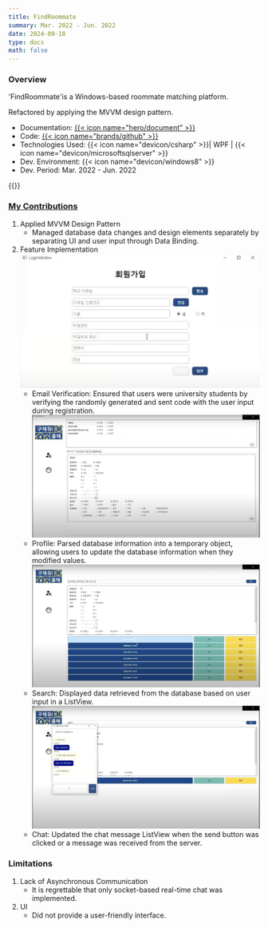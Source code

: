 ```yaml
---
title: FindRoommate
summary: Mar. 2022 - Jun. 2022
date: 2024-09-18
type: docs
math: false
---
```


### Overview

'FindRoommate'is a Windows-based roommate matching platform.

Refactored by applying the MVVM design pattern.

- Documentation: [{{< icon name="hero/document" >}}](구해줘!룸메.pdf)
- Code: [{{< icon name="brands/github" >}}](https://github.com/rkdbq/FindRoommate) 
- Technologies Used: {{< icon name="devicon/csharp" >}}| WPF | {{< icon name="devicon/microsoftsqlserver" >}}
- Dev. Environment: {{< icon name="devicon/windows8" >}}
- Dev. Period: Mar. 2022 - Jun. 2022

{{<youtube Pw42_G7Vc5U>}}

<!-- ### 개발 동기

기존 시스템은 다음과 같은 문제를 지니고 있었습니다.

1. 흡연 유무, 수면 패턴 등 매우 제한적인 정보만으로 룸메이트를 정해야 했습니다.
2. 룸메이트를 찾기 위한 적절한 커뮤니티가 활성화되어 있지 않았습니다.
    ![screen reader text](그림1.png)
    - 에브리타임은 학교생활 커뮤니티의 역할만 할 뿐, 룸메이트를 구하기 위한 특별한 기능을 제공하지 않았습니다. 쪽지 기능을 통해 소통할 수 있으나, 이는 게시글을 작성해야만 사용할 수 있었습니다.
    ![screen reader text](그림2.png)
    - 하우스메이트라는 서비스는 기숙사 룸메이트 매칭을 위한 서비스가 아닌 자취를 위한 서비스만 존재했고, 상대 성향을 파악할 수 있는 기능이 매우 제한적이었습니다.

우리 팀은 위 문제를 해결하고자 구체적이고 능동적인 룸메이트 배정 방식을 도입한 프로그램을 만들고자 했습니다. -->

### <u>My Contributions</u>

1. Applied MVVM Design Pattern
    - Managed database data changes and design elements separately by separating UI and user input through Data Binding.
2. Feature Implementation
    ![screen reader text](회원가입.png)
    - Email Verification: Ensured that users were university students by verifying the randomly generated and sent code with the user input during registration.
    ![screen reader text](프로필.png)
    - Profile: Parsed database information into a temporary object, allowing users to update the database information when they modified values.
    ![screen reader text](검색.png)
    - Search: Displayed data retrieved from the database based on user input in a ListView.
    ![screen reader text](채팅.png)
    - Chat: Updated the chat message ListView when the send button was clicked or a message was received from the server.

### Limitations

1. Lack of Asynchronous Communication
    - It is regrettable that only socket-based real-time chat was implemented.
2. UI
    - Did not provide a user-friendly interface.